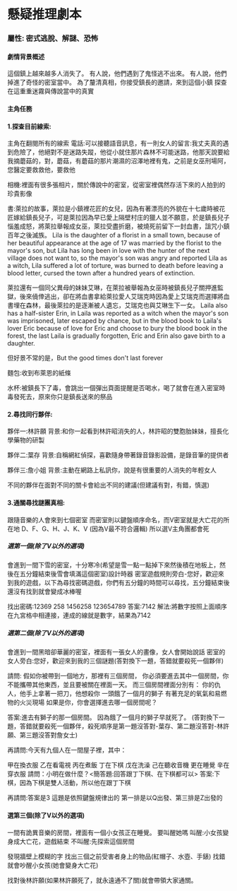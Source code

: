 # 懸疑推理劇本
### 屬性: 密式逃脫、解謎、恐怖
#### 劇情背景概述
<!-- 以第一人稱視角進行劇情。

你和朋友在回家路上無意間被一陣奇妙又詭異的音樂聲吸引，幾個人在尋找這陣音樂時卻發現有夥伴不見了。

在著急過後你們選擇報警，可警察卻說這個人的身分資料並不存在，就當你們也要懷疑自己的記憶時，
怪事卻接二連三的發生，先是越來越多人在聽到這陣聲音時發現夥伴消失，但除了與之同行的人之外，
沒有人記得這個消失的人。

在越來越惶恐的氣氛之下，也因為迫切想要尋找朋友，你決定踏出來揭開這陣音樂的謎團，
但由於你也擔心失敗後完全的消失，
於是你決定選擇和幾個和你一樣想探究謎團、找出夥伴的人一同前往。 -->

這個鎮上越來越多人消失了。
有人說，他們遇到了鬼怪逃不出來。
有人說，他們掉進了奇怪的密室當中。
為了釐清真相，你接受鎮長的邀請，來到這個小鎮
探查在這重重迷霧與傳說當中的真實








#### 主角任務

#### 1.探查目前線索:

主角在翻閱所有的線索
電話:可以接聽語音訊息，有一則女人的留言:我丈夫真的遇到危險了，他絕對不是迷路失蹤，他從小就住那片森林不可能迷路，他那天說要給我摘蘑菇的，對，蘑菇，有蘑菇的那片潮濕的沼澤地裡有鬼，之前是女巫刑場阿，您醫定要救救他，要救他

相機:裡面有很多張相片，關於傳說中的密室，從密室裡偶然存活下來的人拍到的珍貴影像

書:萊拉的故事，萊拉是小鎮裡花匠的女兒，因為有著漂亮的外貌在十七歲時被花匠嫁給鎮長兒子，可是萊拉因為早已愛上隔壁村庄的獵人並不願意，於是鎮長兒子惱羞成怒，將萊拉舉報成女巫，萊拉受盡折磨，被燒死前留下一封血書，詛咒小鎮百年之後滅族。
Lila is the daughter of a florist in a small town, because of her beautiful appearance at the age of 17 was married by the florist to the mayor's son, but Lila has long been in love with the hunter of the next village does not want to, so the mayor's son was angry and reported Lila as a witch, Lila suffered a lot of torture, was burned to death before leaving a blood letter, cursed the town after a hundred years of extinction.

萊拉還有一個同父異母的妹妹艾琳，在萊拉被舉報為女巫時被鎮長兒子關押進監獄，後來僥倖逃出，卻在將血書拿給萊拉愛人艾瑞克時因為愛上艾瑞克而選擇將血書埋在森林，最後萊拉的是逐漸被人遺忘，艾瑞克也與艾琳生下一女。
Laila also has a half-sister Erin, in Laila was reported as a witch when the mayor's son was imprisoned, later escaped by chance, but in the blood book to Laila's lover Eric because of love for Eric and choose to bury the blood book in the forest, the last Laila is gradually forgotten, Eric and Erin also gave birth to a daughter.

但好景不常的是，But the good times don't last forever

麵包:收到布萊恩的紙條

水杯:被鎮長下了毒，會跳出一個彈出頁面提醒是否喝水，喝了就會在進入密室時毒發死去，原來你只是鎮長送來的祭品





#### 2.尋找同行夥伴:
夥伴一:林許願
背景:和你一起看到林許昭消失的人，林許昭的雙胞胎妹妹，擅長化學藥物的研製

夥伴二:葉存
背景:自稱網紅偵探，喜歡隨身帶著錄音錄影設備，是錄音筆的提供者

夥伴三:詹小姐
背景:主動在網路上私訊你，說是有很重要的人消失的年輕女人

不同的夥伴在面對不同的關卡會給出不同的建議(但建議有對，有錯，慎選)

#### 3.通關尋找謎團真相:

跟隨音樂的人會來到七個密室
而密室則以鍵盤順序命名，而V密室就是大亡花的所在地
D、F、G、H、J、K、V (因為V最不符合邏輯)
所以選V主角團都會死

##### 選第一個(除了V以外的選項)
會進到一間下雪的密室，十分寒冷(希望是雪一點一點掉下來然後積在地板上，然後在五分鐘結束後雪會填滿這個密室)設計時器
密室遊戲規則旁白-您好，歡迎來到我的遊戲，以下為尋找密碼遊戲，你們有五分鐘的時間可以尋找，五分鐘結束後還沒有找到就會變成冰棒喔

找出密碼:12369 258 1456258 123654789
答案:7142
解法:將數字按照上面順序在九宮格中相連接，連成的線就是數字，結果為7142

##### 選第二個(除了V以外的選項)
會進到一間黑暗卻華麗的密室，裡面有一張女人的畫像，女人會開始說話
密室的女人旁白:您好，歡迎來到我的三個謎題(答對換下一題，答錯就要殺死一個夥伴)

請問:
假如你被帶到一個地方，那裡有三個房間，
你必須要進去其中一個房間，你不能攜帶其他東西，並且要被關在裡面一天。
而三個房間裡面分別有：
你的仇人，他手上拿著一把刀，他想殺你
一頭餓了一個月的獅子
有著充足的氧氣和易燃物的火災現場
如果是你，你會選擇進去哪一個房間呢？

答案:進去有獅子的那一個房間。
因為餓了一個月的獅子早就死了。
(答對換下一題，答錯就要殺死一個夥伴，殺死順序是第一題沒答對-葉存、第二題沒答對-林許願、第三題沒答對詹女士)

再請問:今天有九個人在一間屋子裡，其中：

甲在換衣服
乙在看電視
丙在煮飯
丁在下棋
戊在洗澡
己在聽收音機
更在睡覺
辛在穿衣服
請問：小明在做什麼？<簡答題:回答跟丁下棋、在下棋都可以>
答案:下棋，因為下棋是雙人活動，所以他在跟丁下棋


再請問:答案是3
這題是依照鍵盤規律出的
第一排是以Q出發、第三排是Z出發的


#### 選第三個(除了V以外的選項)
一間有詭異音樂的房間，裡面有一個小女孩正在睡覺。
要叫醒她嗎
叫醒:小女孩變身成大亡花，遊戲結束
不叫醒:先探索這個房間

發現牆壁上模糊的字
找出三個之前受害者身上的物品(紅帽子、水壺、手錶)
找錯就會吵醒小女孩(她會變身大亡花)

找對後林許願(如果林許願死了，就永遠通不了關)就會帶領大家通關。



<!-- 結局待編輯 -->




<!-- <!DOCTYPE html>

<html>
    <script src="https://code.jquery.com/jquery-3.6.4.js" integrity="sha256-a9jBBRygX1Bh5lt8GZjXDzyOB+bWve9EiO7tROUtj/E=" crossorigin="anonymous"></script>
    <head>
        <link rel="stylesheet" href ="style/game.css" type="text/css">
        <link rel="stylesheet" href ="../../style/game.css" type="text/css">
        <audio id="backgroundMusic" src="../../asset/sounds/backgroundMusic.mp3"></audio>
        <audio id="KeyboardSound" src="../../asset/sounds/KeyboardSound.mp3"></audio>
        <title>Final-Project</title>
        <meta charset="utf-8">
    </head>

    <body>

            <div class="chooseScr">
                <img src="../../asset/imgs/Alina.png" alt="Alina" class="Alina">
                <img src="../../asset/imgs/Brain.png" alt="Brain" class="Brain">
                <img src="../../asset/imgs/mayorson.png" alt="mayorson" class="mayorson">
                <img src="../../asset/imgs/kate.png" alt="kate" class="kate">
        
            </div>

    </body>

    <script type="module" src = "src/function.js"></script>
    <script src = "src/script.js" type = "module"></script>
</html>



 -->












